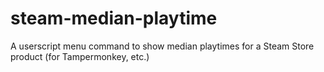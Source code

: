 # steam-median-playtime
A userscript menu command to show median playtimes for a Steam Store product (for Tampermonkey, etc.)
